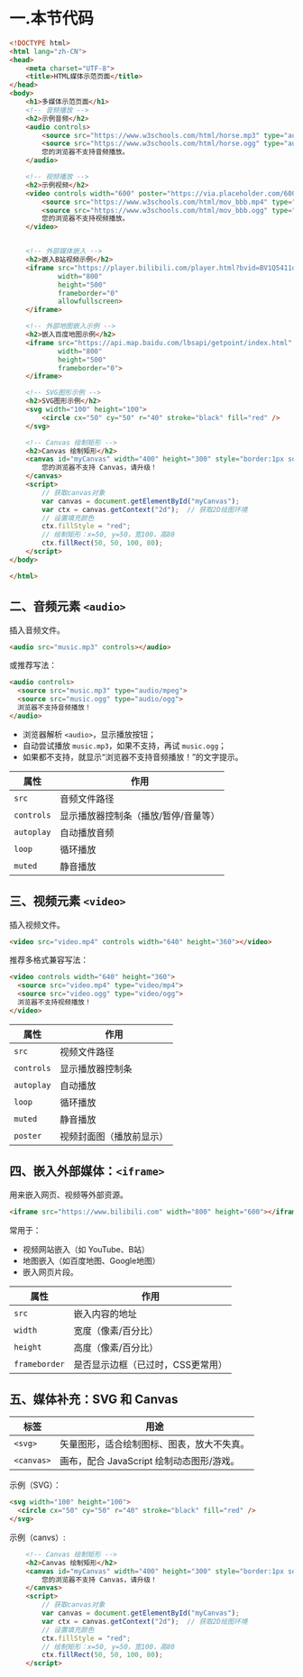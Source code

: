 # 一.本节代码
```html
<!DOCTYPE html>
<html lang="zh-CN">
<head>
    <meta charset="UTF-8">
    <title>HTML媒体示范页面</title>
</head>
<body>
    <h1>多媒体示范页面</h1>
    <!-- 音频播放 -->
    <h2>示例音频</h2>
    <audio controls>
        <source src="https://www.w3schools.com/html/horse.mp3" type="audio/mpeg">
        <source src="https://www.w3schools.com/html/horse.ogg" type="audio/ogg">
        您的浏览器不支持音频播放。
    </audio>

    <!-- 视频播放 -->
    <h2>示例视频</h2>
    <video controls width="600" poster="https://via.placeholder.com/600x300.png?text=视频封面">
        <source src="https://www.w3schools.com/html/mov_bbb.mp4" type="video/mp4">
        <source src="https://www.w3schools.com/html/mov_bbb.ogg" type="video/ogg">
        您的浏览器不支持视频播放。
    </video>


    <!-- 外部媒体嵌入 -->
    <h2>嵌入B站视频示例</h2>
    <iframe src="https://player.bilibili.com/player.html?bvid=BV1Q5411d7uB&autoplay=0"
            width="800"
            height="500"
            frameborder="0"
            allowfullscreen>
    </iframe>

    <!-- 外部地图嵌入示例 -->
    <h2>嵌入百度地图示例</h2>
    <iframe src="https://api.map.baidu.com/lbsapi/getpoint/index.html"
            width="800"
            height="500"
            frameborder="0">
    </iframe>

    <!-- SVG图形示例 -->
    <h2>SVG图形示例</h2>
    <svg width="100" height="100">
        <circle cx="50" cy="50" r="40" stroke="black" fill="red" />
    </svg>

    <!-- Canvas 绘制矩形 -->
    <h2>Canvas 绘制矩形</h2>
    <canvas id="myCanvas" width="400" height="300" style="border:1px solid #000;">
        您的浏览器不支持 Canvas，请升级！
    </canvas>
    <script>
        // 获取canvas对象
        var canvas = document.getElementById("myCanvas");
        var ctx = canvas.getContext("2d");  // 获取2D绘图环境
        // 设置填充颜色
        ctx.fillStyle = "red";
        // 绘制矩形：x=50, y=50，宽100，高80
        ctx.fillRect(50, 50, 100, 80);
    </script>
</body>

</html>
```

## 二、音频元素 `<audio>`

插入音频文件。

```html
<audio src="music.mp3" controls></audio>
```

或推荐写法：

```html
<audio controls>
  <source src="music.mp3" type="audio/mpeg">
  <source src="music.ogg" type="audio/ogg">
  浏览器不支持音频播放！
</audio>
```
- 浏览器解析 `<audio>`，显示播放按钮；  
- 自动尝试播放 `music.mp3`，如果不支持，再试 `music.ogg`；  
- 如果都不支持，就显示“浏览器不支持音频播放！”的文字提示。

| 属性         | 作用                  |
| ---------- | ------------------- |
| `src`      | 音频文件路径              |
| `controls` | 显示播放器控制条（播放/暂停/音量等） |
| `autoplay` | 自动播放音频              |
| `loop`     | 循环播放                |
| `muted`    | 静音播放                |


## 三、视频元素 `<video>`

插入视频文件。
```html
<video src="video.mp4" controls width="640" height="360"></video>
```

推荐多格式兼容写法：
```html
<video controls width="640" height="360">
  <source src="video.mp4" type="video/mp4">
  <source src="video.ogg" type="video/ogg">
  浏览器不支持视频播放！
</video>
```

|属性|作用|
|---|---|
|`src`|视频文件路径|
|`controls`|显示播放器控制条|
|`autoplay`|自动播放|
|`loop`|循环播放|
|`muted`|静音播放|
|`poster`|视频封面图（播放前显示）|


## 四、嵌入外部媒体：`<iframe>`
用来嵌入网页、视频等外部资源。
```html
<iframe src="https://www.bilibili.com" width="800" height="600"></iframe>
```

常用于：
- 视频网站嵌入（如 YouTube、B站）
- 地图嵌入（如百度地图、Google地图）
- 嵌入网页片段。

|属性|作用|
|---|---|
|`src`|嵌入内容的地址|
|`width`|宽度（像素/百分比）|
|`height`|高度（像素/百分比）|
|`frameborder`|是否显示边框（已过时，CSS更常用）|


## 五、媒体补充：SVG 和 Canvas

| 标签         | 用途                          |
| ---------- | --------------------------- |
| `<svg>`    | 矢量图形，适合绘制图标、图表，放大不失真。       |
| `<canvas>` | 画布，配合 JavaScript 绘制动态图形/游戏。 |

示例（SVG）：
```html
<svg width="100" height="100">
  <circle cx="50" cy="50" r="40" stroke="black" fill="red" />
</svg>
```

示例（canvs）:
```HTML
    <!-- Canvas 绘制矩形 -->
    <h2>Canvas 绘制矩形</h2>
    <canvas id="myCanvas" width="400" height="300" style="border:1px solid #000;">
        您的浏览器不支持 Canvas，请升级！
    </canvas>
    <script>
        // 获取canvas对象
        var canvas = document.getElementById("myCanvas");
        var ctx = canvas.getContext("2d");  // 获取2D绘图环境
        // 设置填充颜色
        ctx.fillStyle = "red";
        // 绘制矩形：x=50, y=50，宽100，高80
        ctx.fillRect(50, 50, 100, 80);
    </script>
```